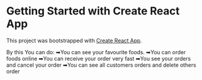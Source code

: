 # Getting Started with Create React App

This project was bootstrapped with [Create React App](https://github.com/facebook/create-react-app).

By this You can do: ➡You can see your favourite foods.
➡You can order foods online
➡You can receive your order very fast
➡You see your orders and cancel your order
➡You can see all customers orders and delete others order